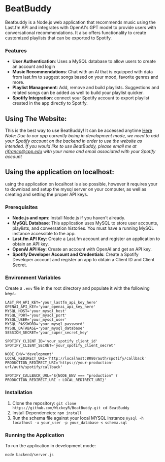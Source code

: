 # BeatBuddy
Beatbuddy is a Node.js web application that recommends music using the Last.fm API and integrates with OpenAI's GPT model to provide users with conversational recommendations. It also offers functionality to  create customized playlists that can be exported to Spotify.

### Features
- **User Authentication**: Uses a MySQL database to allow users to create an account and login
- **Music Recommendations**: Chat with an AI that is equipped with data from last.fm to suggest songs based on your mood, favorite genres and more.
- **Playlist Management**: Add, remove and build playlists. Suggestions and related songs can be added as well to build your playlist quicker.
- **Spotify Integration**: connect your Spotify account to export playlist created in the app directly to Spotify.

## Using The Website: 
This is the best way to use BeatBuddy! It can be accessed anytime  [Here](https://beatbuddy.us/)
	*Note: Due to our app currently being in development mode, we need to add your Spotify account on the backend in order to use the website as intended. If you would like to use BeatBuddy, please email me at rifranco@cpp.edu with your name and email associated with your Spotify account*





## Using the application on localhost:
using the application on localhost is also possible, however it requires your to download and setup the mysql server on your computer, as well as creating and setting the proper API keys.



### Prerequisites

-   **Node.js and npm**: Install Node.js if you haven't already.
-   **MySQL Database**: This application uses MySQL to store user accounts, playlists, and conversation histories. You must have a running MySQL instance accessible to the app.
-   **Last.fm API Key**: Create a Last.fm account and register an application to obtain an API key.
-   **OpenAI API Key**: Create an account with OpenAI and get an API key.
-   **Spotify Developer Account and Credentials**: Create a Spotify Developer account and register an app to obtain a Client ID and Client Secret.


### Environment Variables

Create a `.env` file in the root directory and populate it with the following keys:

    LAST_FM_API_KEY='your_lastfm_api_key_here'
    OPENAI_API_KEY='your_openai_api_key_here'
    MYSQL_HOST='your_mysql_host'
    MYSQL_PORT='your_mysql_port'
    MYSQL_USER='your_mysql_user'
    MYSQL_PASSWORD='your_mysql_password'
    MYSQL_DATABASE='your_mysql_database'
    SESSION_SECRET='your_super_secret_key'
    
    SPOTIFY_CLIENT_ID='your_spotify_client_id'
    SPOTIFY_CLIENT_SECRET='your_spotify_client_secret'
    
    NODE_ENV='development'
    LOCAL_REDIRECT_URI='http://localhost:8080/auth/spotify/callback'
    PRODUCTION_REDIRECT_URI='https://your-production-url/auth/spotify/callback'
    
    SPOTIFY_CALLBACK_URL='${NODE_ENV === "production" ? PRODUCTION_REDIRECT_URI : LOCAL_REDIRECT_URI}'

### Installation

1.  Clone the repository:
     `git clone https://github.com/WickeyR/BeatBuddy.git
        cd BeatBuddy`
2. Install Dependencies:
	`npm install`
3. Run the schema file against your local MYSQL instance
`mysql -h localhost -u your_user -p your_database < schema.sql`

### Running the Application

To run the application in development mode:

    node backend/server.js


